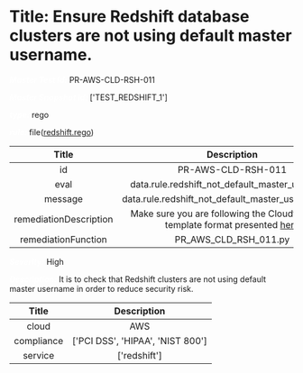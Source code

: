 



# Title: Ensure Redshift database clusters are not using default master username.


***<font color="white">Master Test Id:</font>*** PR-AWS-CLD-RSH-011

***<font color="white">Master Snapshot Id:</font>*** ['TEST_REDSHIFT_1']

***<font color="white">type:</font>*** rego

***<font color="white">rule:</font>*** file([redshift.rego])  
  
  
  
  

|Title|Description|
| :---: | :---: |
|id|PR-AWS-CLD-RSH-011|
|eval|data.rule.redshift_not_default_master_username|
|message|data.rule.redshift_not_default_master_username_err|
|remediationDescription|Make sure you are following the Cloudformation template format presented <a href='https://boto3.amazonaws.com/v1/documentation/api/latest/reference/services/redshift.html#Redshift.Client.describe_clusters' target='_blank'>here</a>|
|remediationFunction|PR_AWS_CLD_RSH_011.py|


***<font color="white">Severity:</font>*** High

***<font color="white">Description:</font>*** It is to check that Redshift clusters are not using default master username in order to reduce security risk.  
  
  

|Title|Description|
| :---: | :---: |
|cloud|AWS|
|compliance|['PCI DSS', 'HIPAA', 'NIST 800']|
|service|['redshift']|



[redshift.rego]: https://github.com/prancer-io/prancer-compliance-test/tree/master/aws/cloud/redshift.rego
